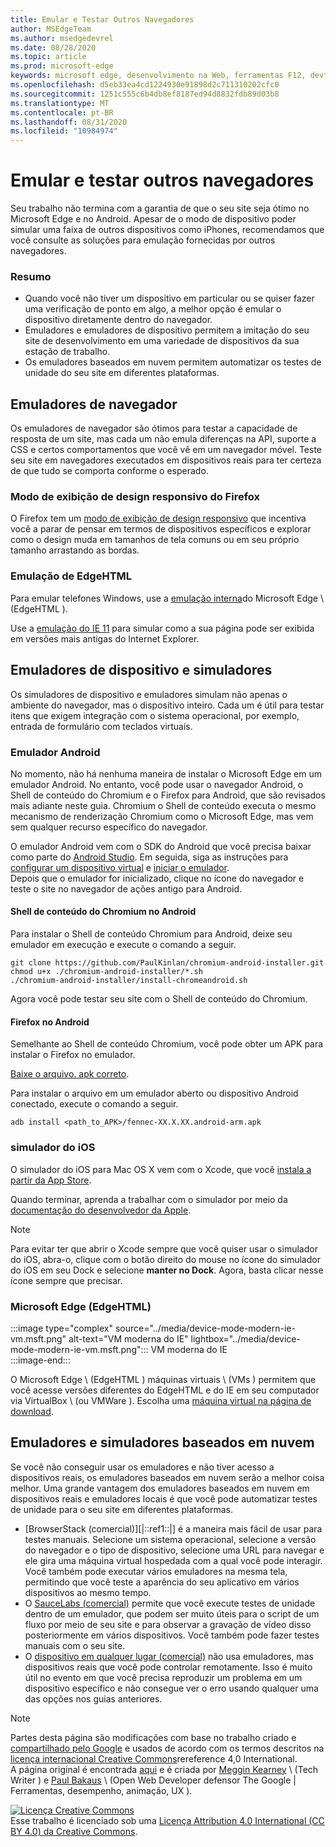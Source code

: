 ```yaml
---
title: Emular e Testar Outros Navegadores
author: MSEdgeTeam
ms.author: msedgedevrel
ms.date: 08/28/2020
ms.topic: article
ms.prod: microsoft-edge
keywords: microsoft edge, desenvolvimento na Web, ferramentas F12, devtools
ms.openlocfilehash: d5eb33ea4cd1224930e91898d2c711310202cfc0
ms.sourcegitcommit: 1251c555c6b4db8ef8187ed94d8832fdb89d03b8
ms.translationtype: MT
ms.contentlocale: pt-BR
ms.lasthandoff: 08/31/2020
ms.locfileid: "10984974"
---
```

<!-- Copyright Meggin Kearney and Paul Bakaus

   Licensed under the Apache License, Version 2.0 (the "License");
   you may not use this file except in compliance with the License.
   You may obtain a copy of the License at

       https://www.apache.org/licenses/LICENSE-2.0

   Unless required by applicable law or agreed to in writing, software
   distributed under the License is distributed on an "AS IS" BASIS,
   WITHOUT WARRANTIES OR CONDITIONS OF ANY KIND, either express or implied.
   See the License for the specific language governing permissions and
   limitations under the License.  -->





# Emular e testar outros navegadores   




Seu trabalho não termina com a garantia de que o seu site seja ótimo no Microsoft Edge e no Android.  Apesar de o modo de dispositivo poder simular uma faixa de outros dispositivos como iPhones, recomendamos que você consulte as soluções para emulação fornecidas por outros navegadores.  

### Resumo  

*   Quando você não tiver um dispositivo em particular ou se quiser fazer uma verificação de ponto em algo, a melhor opção é emular o dispositivo diretamente dentro do navegador.  
*   Emuladores e emuladores de dispositivo permitem a imitação do seu site de desenvolvimento em uma variedade de dispositivos da sua estação de trabalho.  
*   Os emuladores baseados em nuvem permitem automatizar os testes de unidade do seu site em diferentes plataformas.  

## Emuladores de navegador  

Os emuladores de navegador são ótimos para testar a capacidade de resposta de um site, mas cada um não emula diferenças na API, suporte a CSS e certos comportamentos que você vê em um navegador móvel.  Teste seu site em navegadores executados em dispositivos reais para ter certeza de que tudo se comporta conforme o esperado.  

### Modo de exibição de design responsivo do Firefox  

O Firefox tem um [modo de exibição de design responsivo][MDNResponsiveDesignMode] que incentiva você a parar de pensar em termos de dispositivos específicos e explorar como o design muda em tamanhos de tela comuns ou em seu próprio tamanho arrastando as bordas.  

### Emulação de EdgeHTML  

Para emular telefones Windows, use a [emulação interna][DevToolsEdgeHtmlEmulation]do Microsoft Edge \ (EdgeHTML \).  

Use a [emulação do IE 11][Ie11DevToolsEmulation] para simular como a sua página pode ser exibida em versões mais antigas do Internet Explorer.  

## Emuladores de dispositivo e simuladores  

Os simuladores de dispositivo e emuladores simulam não apenas o ambiente do navegador, mas o dispositivo inteiro.  Cada um é útil para testar itens que exigem integração com o sistema operacional, por exemplo, entrada de formulário com teclados virtuais.  

### Emulador Android  

<!--  
:::image type="complex" source="../media/device-mode-android-emulator-stock-browser.msft.png" alt-text="Stock Browser in Android Emulator" lightbox="../media/device-mode-android-emulator-stock-browser.msft.png":::
   Stock Browser in Android Emulator  
:::image-end:::  
-->  

No momento, não há nenhuma maneira de instalar o Microsoft Edge em um emulador Android.  No entanto, você pode usar o navegador Android, o Shell de conteúdo do Chromium e o Firefox para Android, que são revisados mais adiante neste guia.  Chromium o Shell de conteúdo executa o mesmo mecanismo de renderização Chromium como o Microsoft Edge, mas vem sem qualquer recurso específico do navegador.  

O emulador Android vem com o SDK do Android que você precisa baixar como parte do [Android Studio][AndroidStudioDownload].  Em seguida, siga as instruções para [configurar um dispositivo virtual][AndroidStudioCreateManageVirtualDevices] e [iniciar o emulador][AndroidStudioRunAppsAndroidEmulator].  
Depois que o emulador for inicializado, clique no ícone do navegador e teste o site no navegador de ações antigo para Android.  

#### Shell de conteúdo do Chromium no Android  

<!--  
:::image type="complex" source="../media/device-mode-android-avd-contentshell.msft.png" alt-text="Android Emulator Content Shell" lightbox="../media/device-mode-android-avd-contentshell.msft.png":::
   Android Emulator Content Shell  
:::image-end:::  
-->  

Para instalar o Shell de conteúdo Chromium para Android, deixe seu emulador em execução e execute o comando a seguir.  

```shell
git clone https://github.com/PaulKinlan/chromium-android-installer.git
chmod u+x ./chromium-android-installer/*.sh
./chromium-android-installer/install-chromeandroid.sh
```  

Agora você pode testar seu site com o Shell de conteúdo do Chromium.  

#### Firefox no Android  

<!--  
:::image type="complex" source="../media/device-mode-ff-on-android-emulator.msft.png" alt-text="Firefox Icon on Android Emulator" lightbox="../media/device-mode-ff-on-android-emulator.msft.png":::
   Firefox Icon on Android Emulator  
:::image-end:::  
-->  

Semelhante ao Shell de conteúdo Chromium, você pode obter um APK para instalar o Firefox no emulador.  

[Baixe o arquivo. apk correto][MozillaFirefoxDownload].  

Para instalar o arquivo em um emulador aberto ou dispositivo Android conectado, execute o comando a seguir.  

```shell
adb install <path_to_APK>/fennec-XX.X.XX.android-arm.apk
```  

### simulador do iOS  

O simulador do iOS para Mac OS X vem com o Xcode, que você [instala a partir da App Store][MacAppStoreXcode].  

Quando terminar, aprenda a trabalhar com o simulador por meio da [documentação do desenvolvedor da Apple][AppleSimulatorHelp].  

> [!NOTE]
> Para evitar ter que abrir o Xcode sempre que você quiser usar o simulador do iOS, abra-o, clique com o botão direito do mouse no ícone do simulador do iOS em seu Dock e selecione **manter no Dock**.  Agora, basta clicar nesse ícone sempre que precisar.  

###  Microsoft Edge (EdgeHTML)  

:::image type="complex" source="../media/device-mode-modern-ie-vm.msft.png" alt-text="VM moderna do IE" lightbox="../media/device-mode-modern-ie-vm.msft.png":::
   VM moderna do IE  
:::image-end:::  

O Microsoft Edge \ (EdgeHTML \) máquinas virtuais \ (VMs \) permitem que você acesse versões diferentes do EdgeHTML e do IE em seu computador via VirtualBox \ (ou VMWare \).  Escolha uma [máquina virtual na página de download][MicrosoftDeveloperEdgeVms].  

## Emuladores e simuladores baseados em nuvem  

Se você não conseguir usar os emuladores e não tiver acesso a dispositivos reais, os emuladores baseados em nuvem serão a melhor coisa melhor.  Uma grande vantagem dos emuladores baseados em nuvem em dispositivos reais e emuladores locais é que você pode automatizar testes de unidade para o seu site em diferentes plataformas.  

*   [BrowserStack (comercial)][|::ref1::|] é a maneira mais fácil de usar para testes manuais.  Selecione um sistema operacional, selecione a versão do navegador e o tipo de dispositivo, selecione uma URL para navegar e ele gira uma máquina virtual hospedada com a qual você pode interagir.  Você também pode executar vários emuladores na mesma tela, permitindo que você teste a aparência do seu aplicativo em vários dispositivos ao mesmo tempo.  
*   O [SauceLabs (comercial)][SauceLabs] permite que você execute testes de unidade dentro de um emulador, que podem ser muito úteis para o script de um fluxo por meio de seu site e para observar a gravação de vídeo disso posteriormente em vários dispositivos.  Você também pode fazer testes manuais com o seu site.  
*   O [dispositivo em qualquer lugar (comercial)][AppExperience] não usa emuladores, mas dispositivos reais que você pode controlar remotamente.  Isso é muito útil no evento em que você precisa reproduzir um problema em um dispositivo específico e não consegue ver o erro usando qualquer uma das opções nos guias anteriores.  

<!--  
 


-->  

<!-- links -->  

[DevToolsEdgeHtmlEmulation]: /microsoft-edge/devtools-guide/emulation "DevTools (EdgeHTML)-emulação | Documentos da Microsoft"  

[Ie11DevToolsEmulation]: /previous-versions/windows/internet-explorer/ie-developer/samples/dn255001(v=vs.85) "Emular navegadores, tamanhos de tela e locais de GPS | Documentos da Microsoft"  

[MicrosoftDeveloperEdgeVms]: https://developer.microsoft.com/microsoft-edge/tools/vms "Baixar máquinas virtuais"  

[AndroidStudioCreateManageVirtualDevices]: https://developer.android.com/tools/devices/managing-avds.html "Criar e gerenciar dispositivos virtuais | Desenvolvedores Android"  
[AndroidStudioDownload]:  https://developer.android.com/sdk/installing/studio.html "Baixar o Android Studio e ferramentas SDK | Desenvolvedores Android"  
[AndroidStudioRunAppsAndroidEmulator]: https://developer.android.com/tools/devices/emulator.html "Executar aplicativos no emulador Android | Desenvolvedores Android"  

[AppExperience]: https://www.sigos.com/app-experience/ "Experiência do aplicativo"  
[AppleSimulatorHelp]: https://help.apple.com/simulator/mac/current "Ajuda do simulador-atual | Apple"  
[BrowserStack]: https://www.browserstack.com/automate "BrowserStack"  
[MacAppStoreXcode]: https://itunes.apple.com/app/xcode/id497799835 "Xcode na Mac App Store"  
[MDNResponsiveDesignMode]: https://developer.mozilla.org/docs/Tools/Responsive_Design_View "Modo de design responsivo | MDN"  
[MozillaFirefoxDownload]: https://www.mozilla.org/firefox/all/#product-android-beta "Baixar o navegador Firefox"  
[SauceLabs]: https://saucelabs.com "Molho Labs"  

> [!NOTE]
> Partes desta página são modificações com base no trabalho criado e [compartilhado pelo Google][GoogleSitePolicies] e usados de acordo com os termos descritos na [licença internacional Creative Commons][CCA4IL]rereference 4,0 International.  
> A página original é encontrada [aqui](https://developers.google.com/web/tools/chrome-devtools/device-mode/testing-other-browsers) e é criada por [Meggin Kearney][MegginKearney] \ (Tech Writer \) e [Paul Bakaus][PaulBakaus] \ (Open Web Developer defensor The Google | Ferramentas, desempenho, animação, UX \).  

[![Licença Creative Commons][CCby4Image]][CCA4IL]  
Esse trabalho é licenciado sob uma [Licença Attribution 4.0 International (CC BY 4.0) da Creative Commons][CCA4IL].  

[CCA4IL]: https://creativecommons.org/licenses/by/4.0  
[CCby4Image]: https://i.creativecommons.org/l/by/4.0/88x31.png  
[GoogleSitePolicies]: https://developers.google.com/terms/site-policies  
[KayceBasques]: https://developers.google.com/web/resources/contributors/kaycebasques  
[MegginKearney]: https://developers.google.com/web/resources/contributors/megginkearney  
[PaulBakaus]: https://developers.google.com/web/resources/contributors/pbakaus  
